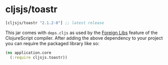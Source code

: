 # cljsjs/toastr

[](dependency)
```clojure
[cljsjs/toastr "2.1.2-0"] ;; latest release
```
[](/dependency)

This jar comes with `deps.cljs` as used by the [Foreign Libs][flibs] feature
of the ClojureScript compiler. After adding the above dependency to your project
you can require the packaged library like so:

```clojure
(ns application.core
  (:require cljsjs.toastr))
```

[flibs]: https://github.com/clojure/clojurescript/wiki/Packaging-Foreign-Dependencies
